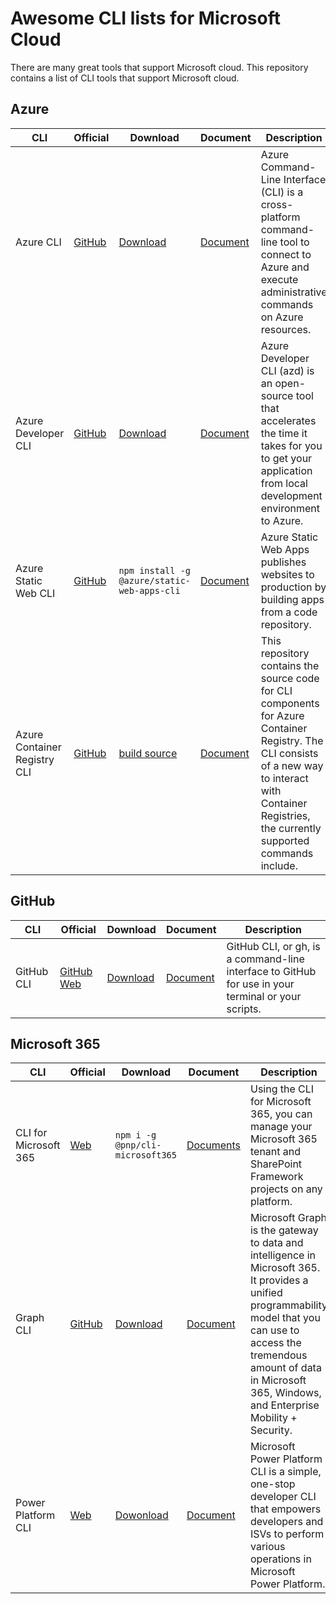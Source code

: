 # Awesome CLI lists for Microsoft Cloud

There are many great tools that support Microsoft cloud. This repository contains a list of CLI tools that support Microsoft cloud.

## Azure

| CLI  | Official | Download | Document |Description|
|----------|----------|----------|----------|---------|
|Azure CLI|[GitHub](https://github.com/Azure/azure-cli)|[Download](https://learn.microsoft.com/en-us/cli/azure/install-azure-cli) | [Document](https://learn.microsoft.com/en-us/cli/azure/)|Azure Command-Line Interface (CLI) is a cross-platform command-line tool to connect to Azure and execute administrative commands on Azure resources. |
|Azure Developer CLI|[GitHub](https://github.com/Azure/azure-dev)|[Download](https://learn.microsoft.com/en-us/azure/developer/azure-developer-cli/install-azd?tabs=winget-windows%2Cbrew-mac%2Cscript-linux&pivots=os-windows)|[Document](https://learn.microsoft.com/en-us/azure/developer/azure-developer-cli/overview)|Azure Developer CLI (azd) is an open-source tool that accelerates the time it takes for you to get your application from local development environment to Azure.|
|Azure Static Web CLI|[GitHub](https://github.com/Azure/static-web-apps-cli)|`npm install -g @azure/static-web-apps-cli`|[Document](https://github.com/Azure/static-web-apps-cli)|Azure Static Web Apps publishes websites to production by building apps from a code repository.|
|Azure Container Registry CLI|[GitHub](https://github.com/Azure/acr-cli)|[build source](https://github.com/Azure/acr-cli)|[Document](https://github.com/Azure/acr-cli)|This repository contains the source code for CLI components for Azure Container Registry. The CLI consists of a new way to interact with Container Registries, the currently supported commands include.|

## GitHub

| CLI  | Official | Download | Document |Description|
|----------|----------|----------|----------|---------|
|GitHub CLI|[GitHub](https://github.com/cli/cli)  [Web](https://cli.github.com/)|[Download](https://learn.microsoft.com/en-us/cli/azure/install-azure-cli) | [Document](https://cli.github.com/manual/)|GitHub CLI, or gh, is a command-line interface to GitHub for use in your terminal or your scripts.|

## Microsoft 365

| CLI  | Official | Download | Document |Description|
|----------|----------|----------|----------|---------|
|CLI for Microsoft 365 |[Web](https://pnp.github.io/cli-microsoft365/) |`npm i -g @pnp/cli-microsoft365`| [Documents](https://pnp.github.io/cli-microsoft365/user-guide/installing-cli) |Using the CLI for Microsoft 365, you can manage your Microsoft 365 tenant and SharePoint Framework projects on any platform. |
|Graph CLI|[GitHub](https://github.com/microsoftgraph/msgraph-cli)|[Download](https://learn.microsoft.com/en-us/graph/cli/installation)|[Document](https://learn.microsoft.com/en-us/graph/overview)|Microsoft Graph is the gateway to data and intelligence in Microsoft 365. It provides a unified programmability model that you can use to access the tremendous amount of data in Microsoft 365, Windows, and Enterprise Mobility + Security.|
|Power Platform CLI|[Web](https://learn.microsoft.com/en-us/power-platform/developer/cli/introduction)|[Dowonload](https://learn.microsoft.com/en-us/power-platform/developer/cli/introduction)|[Document](https://learn.microsoft.com/en-us/power-platform/developer/cli/introduction)|Microsoft Power Platform CLI is a simple, one-stop developer CLI that empowers developers and ISVs to perform various operations in Microsoft Power Platform.|
